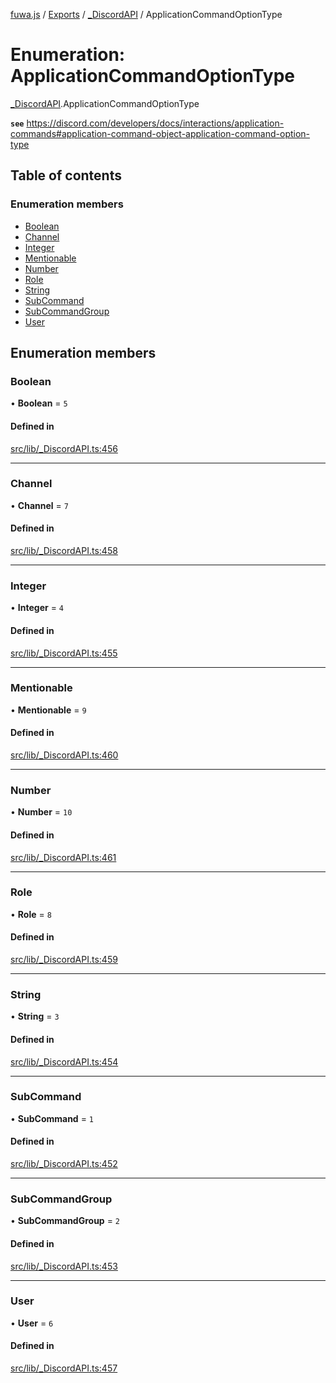 [fuwa.js](../README.md) / [Exports](../modules.md) / [_DiscordAPI](../modules/_DiscordAPI.md) / ApplicationCommandOptionType

# Enumeration: ApplicationCommandOptionType

[_DiscordAPI](../modules/_DiscordAPI.md).ApplicationCommandOptionType

**`see`** https://discord.com/developers/docs/interactions/application-commands#application-command-object-application-command-option-type

## Table of contents

### Enumeration members

- [Boolean](_DiscordAPI.ApplicationCommandOptionType.md#boolean)
- [Channel](_DiscordAPI.ApplicationCommandOptionType.md#channel)
- [Integer](_DiscordAPI.ApplicationCommandOptionType.md#integer)
- [Mentionable](_DiscordAPI.ApplicationCommandOptionType.md#mentionable)
- [Number](_DiscordAPI.ApplicationCommandOptionType.md#number)
- [Role](_DiscordAPI.ApplicationCommandOptionType.md#role)
- [String](_DiscordAPI.ApplicationCommandOptionType.md#string)
- [SubCommand](_DiscordAPI.ApplicationCommandOptionType.md#subcommand)
- [SubCommandGroup](_DiscordAPI.ApplicationCommandOptionType.md#subcommandgroup)
- [User](_DiscordAPI.ApplicationCommandOptionType.md#user)

## Enumeration members

### Boolean

• **Boolean** = `5`

#### Defined in

[src/lib/_DiscordAPI.ts:456](https://github.com/Fuwajs/Fuwa.js/blob/60995b2/src/lib/_DiscordAPI.ts#L456)

___

### Channel

• **Channel** = `7`

#### Defined in

[src/lib/_DiscordAPI.ts:458](https://github.com/Fuwajs/Fuwa.js/blob/60995b2/src/lib/_DiscordAPI.ts#L458)

___

### Integer

• **Integer** = `4`

#### Defined in

[src/lib/_DiscordAPI.ts:455](https://github.com/Fuwajs/Fuwa.js/blob/60995b2/src/lib/_DiscordAPI.ts#L455)

___

### Mentionable

• **Mentionable** = `9`

#### Defined in

[src/lib/_DiscordAPI.ts:460](https://github.com/Fuwajs/Fuwa.js/blob/60995b2/src/lib/_DiscordAPI.ts#L460)

___

### Number

• **Number** = `10`

#### Defined in

[src/lib/_DiscordAPI.ts:461](https://github.com/Fuwajs/Fuwa.js/blob/60995b2/src/lib/_DiscordAPI.ts#L461)

___

### Role

• **Role** = `8`

#### Defined in

[src/lib/_DiscordAPI.ts:459](https://github.com/Fuwajs/Fuwa.js/blob/60995b2/src/lib/_DiscordAPI.ts#L459)

___

### String

• **String** = `3`

#### Defined in

[src/lib/_DiscordAPI.ts:454](https://github.com/Fuwajs/Fuwa.js/blob/60995b2/src/lib/_DiscordAPI.ts#L454)

___

### SubCommand

• **SubCommand** = `1`

#### Defined in

[src/lib/_DiscordAPI.ts:452](https://github.com/Fuwajs/Fuwa.js/blob/60995b2/src/lib/_DiscordAPI.ts#L452)

___

### SubCommandGroup

• **SubCommandGroup** = `2`

#### Defined in

[src/lib/_DiscordAPI.ts:453](https://github.com/Fuwajs/Fuwa.js/blob/60995b2/src/lib/_DiscordAPI.ts#L453)

___

### User

• **User** = `6`

#### Defined in

[src/lib/_DiscordAPI.ts:457](https://github.com/Fuwajs/Fuwa.js/blob/60995b2/src/lib/_DiscordAPI.ts#L457)

